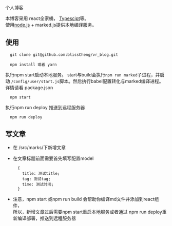 个人博客

本博客采用 react全家桶， [Typescipt](https://www.tslang.cn)等。<br/>
使用[node.js](http://nodejs.cn) + marked.js提供本地编译服务。

## 使用

```
  git clone git@github.com:blissCheng/vr_blog.git
```

```
  npm install 或者 yarn
```

执行npm start启动本地服务。 start与build会执行```npm run marked```子进程，并启动 ```/config/user/start.js```脚本。然后执行babel配置转化与marked编译进程。 详情请看 package.json

```
  npm start
```

执行npm run deploy 推送到远程服务器

```
  npm run deploy
```

## 写文章

- 在 /src/marks/下新增文章
- 在文章标题前面需要首先填写配置model

  ```
    {
      title: 测试title;
      tag: 测试tag;
      time: 测试时间;
    }
  ```
- 注意，npm start 或npm run build 会帮助你编译md文件并添加到react组件， <br/>
所以，新增文章过后需要npm start重启本地服务或者通过 npm run deploy重新编译部署，推送到远程服务器